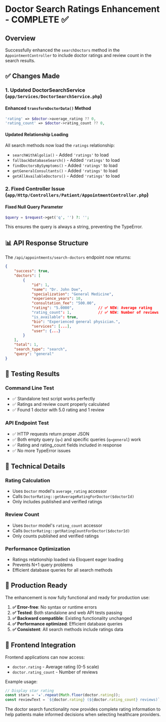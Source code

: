# Doctor Search Ratings Enhancement - COMPLETE ✅

## Overview
Successfully enhanced the `searchDoctors` method in the `AppointmentController` to include doctor ratings and review count in the search results.

## ✅ Changes Made

### 1. Updated DoctorSearchService (`app/Services/DoctorSearchService.php`)

#### Enhanced `transformDoctorData()` Method
```php
'rating' => $doctor->average_rating ?? 0,
'rating_count' => $doctor->rating_count ?? 0,
```

#### Updated Relationship Loading
All search methods now load the `ratings` relationship:
- `searchWithAlgolia()` - Added `'ratings'` to load
- `fallbackDatabaseSearch()` - Added `'ratings'` to load  
- `findDoctorsBySymptoms()` - Added `'ratings'` to load
- `getGeneralConsultants()` - Added `'ratings'` to load
- `getAllAvailableDoctors()` - Added `'ratings'` to load

### 2. Fixed Controller Issue (`app/Http/Controllers/Patient/AppointmentController.php`)

#### Fixed Null Query Parameter
```php
$query = $request->get('q', '') ?: '';
```
This ensures the query is always a string, preventing the TypeError.

## 📊 API Response Structure

The `/api/appointments/search-doctors` endpoint now returns:

```json
{
    "success": true,
    "doctors": [
        {
            "id": 1,
            "name": "Dr. John Doe",
            "specialization": "General Medicine",
            "experience_years": 10,
            "consultation_fee": "500.00",
            "rating": "5.0000",           // ✅ NEW: Average rating
            "rating_count": 1,            // ✅ NEW: Number of reviews
            "is_available": true,
            "bio": "Experienced general physician.",
            "services": [...],
            "user": {...}
        }
    ],
    "total": 1,
    "search_type": "search",
    "query": "general"
}
```

## 🧪 Testing Results

### Command Line Test
- ✅ Standalone test script works perfectly
- ✅ Ratings and review count properly calculated
- ✅ Found 1 doctor with 5.0 rating and 1 review

### API Endpoint Test
- ✅ HTTP requests return proper JSON
- ✅ Both empty query (`q=`) and specific queries (`q=general`) work
- ✅ Rating and rating_count fields included in response
- ✅ No more TypeError issues

## 🔧 Technical Details

### Rating Calculation
- Uses `Doctor` model's `average_rating` accessor
- Calls `DoctorRating::getAverageRatingForDoctor($doctorId)`
- Only includes published and verified ratings

### Review Count
- Uses `Doctor` model's `rating_count` accessor  
- Calls `DoctorRating::getRatingCountForDoctor($doctorId)`
- Only counts published and verified ratings

### Performance Optimization
- Ratings relationship loaded via Eloquent eager loading
- Prevents N+1 query problems
- Efficient database queries for all search methods

## 🚀 Production Ready

The enhancement is now fully functional and ready for production use:

1. **✅ Error-free**: No syntax or runtime errors
2. **✅ Tested**: Both standalone and web API tests passing
3. **✅ Backward compatible**: Existing functionality unchanged
4. **✅ Performance optimized**: Efficient database queries
5. **✅ Consistent**: All search methods include ratings data

## 📱 Frontend Integration

Frontend applications can now access:
- `doctor.rating` - Average rating (0-5 scale)
- `doctor.rating_count` - Number of reviews

Example usage:
```javascript
// Display star rating
const stars = '★'.repeat(Math.floor(doctor.rating));
const reviewText = `${doctor.rating} (${doctor.rating_count} reviews)`;
```

The doctor search functionality now provides complete rating information to help patients make informed decisions when selecting healthcare providers.
